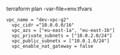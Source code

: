terraform plan -var-file=env.tfvars



```
vpc_name = "dev-vpc-g2"
  vpc_cidr ="10.0.0.0/16"
  vpc_azs = ["eu-east-1a", "eu-east-1b"]
  vpc_private_subnets = ["10.0.2.0/24"]
  vpc_public_subnets = ["10.0.1.0/24"]
  vpc_enable_nat_gateway = false
```